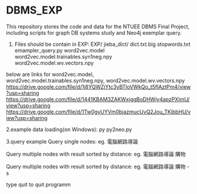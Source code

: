 # DBMS_EXP
This repository stores the code and data for the NTUEE DBMS Final Project, including scripts for graph DB systems study and Neo4j exemplar query.
1. Files should be contain in EXP:
EXP/
  jieba_dict/
    dict.txt.big
    stopwords.txt
  emampler_query.py
  word2vec.model
  word2vec.model.trainables.syn1neg.npy
  word2vec.model.wv.vectors.npy

below are links for word2vec.model, word2vec.model.trainables.syn1neg.npy, word2vec.model.wv.vectors.npy
https://drive.google.com/file/d/1j8YQWZjYtc3yBTloVWkQo_t5fIAztPm4/view?usp=sharing
https://drive.google.com/file/d/1441KBAM3ZAKWxjggBoDHWiy4apzPXImU/view?usp=sharing
https://drive.google.com/file/d/1Tw0gyUYVm0bjazmucUvQ2Jou_TKjbbHU/view?usp=sharing

2.example data loading(on Windows): 
py py2neo.py

3.query example 
Query single nodes:
eg. 電腦網路導論

Query multiple nodes with result sorted by distance:
eg. 電腦網路導論 購物

Query multiple nodes with result sorted by distance:
eg. 電腦網路導論 購物 -s

type quit to quit  programm
